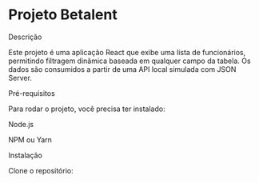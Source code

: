 # Projeto Betalent

Descrição

Este projeto é uma aplicação React que exibe uma lista de funcionários, permitindo filtragem dinâmica baseada em qualquer campo da tabela. Os dados são consumidos a partir de uma API local simulada com JSON Server.

Pré-requisitos

Para rodar o projeto, você precisa ter instalado:

Node.js

NPM ou Yarn

Instalação

Clone o repositório: 